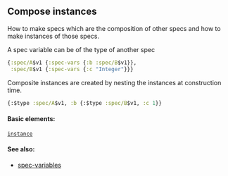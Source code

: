 <!---
  This markdown file was generated. Do not edit.
  -->

## Compose instances

How to make specs which are the composition of other specs and how to make instances of those specs.

A spec variable can be of the type of another spec

```clojure
{:spec/A$v1 {:spec-vars {:b :spec/B$v1}},
 :spec/B$v1 {:spec-vars {:c "Integer"}}}
```

Composite instances are created by nesting the instances at construction time.

```clojure
{:$type :spec/A$v1, :b {:$type :spec/B$v1, :c 1}}
```

#### Basic elements:

[`instance`](../halite-basic-syntax-reference.md#instance)

#### See also:

* [spec-variables](spec-variables.md)


